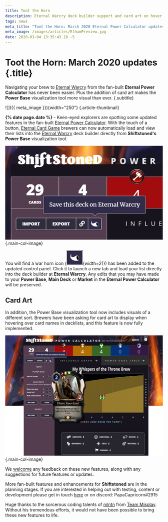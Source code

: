 ```yaml
---
title: Toot the Horn
description: Eternal Warcry deck builder support and card art on hover added to the fan-built Eternal Power Calculator!
tags: news
meta_title: "Toot the Horn: March 2020 Eternal Power Calculator updates"
meta_image: /images/articles/ElhamPreview.jpg
date: 2020-03-04 13:35:43.10 -5
---
```

# Toot the Horn: March 2020 updates {.title}

Navigating your brew to [Eternal Warcry][] from the fan-built **Eternal Power Calculator** has never been easier. Plus the addition of card art makes the **Power Base** visualization tool more visual than ever. {.subtitle}

  [Eternal Warcry]: https://eternalwarcry.com/

![]({{ meta_image }}){width="250"}
{.article-thumbnail}

**{% date page.date %}** -  Keen-eyed explorers are spotting some updated features in the fan-built [Eternal Power Calculator][]. With the touch of a button, [Eternal Card Game][] brewers can now automatically load and view their lists into the [Eternal Warcry][] deck builder directly from **Shiftstoned's Power Base** visualization tool.

  [Eternal Power Calculator]: https://www.shiftstoned.com/epc/
  [Eternal Card Game]: https://www.direwolfdigital.com/eternal/

![Eternal Warcry icon](/images/articles/EWC.jpg) {.main-col-image}

You will find a war horn icon (![EWC Icon][]{width=21}) has been added to the updated control panel. Click it to launch a new tab and load your list directly into the deck builder at **Eternal Warcry**. Any edits that you may have made to your **Power Base**, **Main Deck** or **Market** in the **Eternal Power Calculator** will be preserved.

  [EWC Icon]: /images/articles/EWC_WarHornButton.jpg "Eternal Warcry"

## Card Art

In addition, the Power Base visualization tool now includes visuals of a different sort. Brewers have been asking for card art to display when hovering over card names in decklists, and this feature is now fully implemented.

![](/images/articles/Elham.png "Influence Chart") {.main-col-image}

We [welcome][contact] any feedback on these new features, along with any suggestions for future features or updates.

  [contact]: https://www.shiftstoned.com/contact/

More fan-built features and enhancements for **Shiftstoned** are in the planning stages. If you are interested in helping out with testing, content or development please get in touch [here][contact] or on discord: PapaCapricorn#2915

Huge thanks to the sorcerous coding talents of [mlntn][] from [Team Misplay][]. Without his tremendous efforts, it would not have been possible to bring these new features to life.

  [mlntn]: https://twitter.com/jaredmellentine
  [Team Misplay]: https://themisplay.com/ "The Misplay"